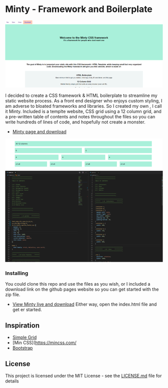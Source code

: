 # Minty - Framework and Boilerplate 

![alt text](./docs/home.PNG) 

I decided to create a CSS framework & HTML boilerplate to streamline my static website process. As a front end designer who enjoys custom styling, I am adverse to bloated frameworks and libraries. So I created my own , I call it Minty. Included is a templte website, CSS grid using a 12 column grid, and a pre-written table of contents and notes throughout the files so you can write hundreds of lines of code, and hopefully not create a monster.

* [Minty page and download](https://stephenamaya.github.io/minty-framework/)

![alt text](./docs/grid.PNG) 
![alt text](./docs/code.PNG) 
### Installing

You could clone this repo and use the files as you wish, or I included a download link on the github pages website so you can get started with the zip file.
* [View Minty live and download](https://stephenamaya.github.io/minty-framework/)
Either way, open the index.html file and get er started. 

## Inspiration

* [Simple Grid](https://simplegrid.io/) 
* [Min CSS](https://mincss.com/ 
* [Bootstrap](https://getbootstrap.com/) 

## License

This project is licensed under the MIT License - see the [LICENSE.md](LICENSE.md) file for details
